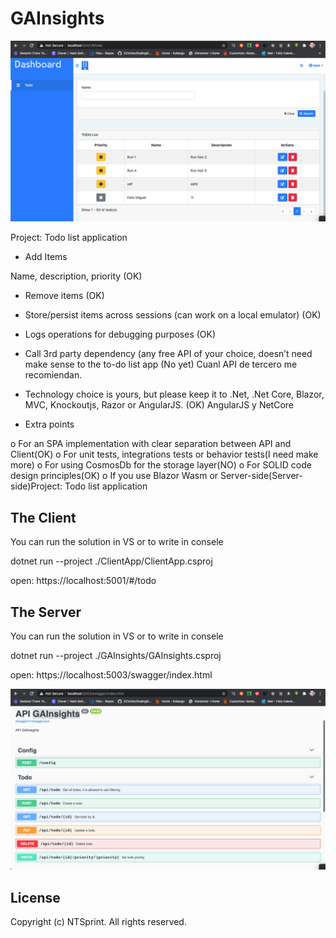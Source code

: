 # GAInsights
<p align="center">
  <img alt="Client" src="https://github.com/felixcabreraranklin/GAInsights/blob/master/Documentation/a.png?raw=true">
</p>

Project: Todo list application

* Add Items

 Name, description, priority (OK)

* Remove items (OK)

* Store/persist items across sessions (can work on a local emulator) (OK)

* Logs operations for debugging purposes (OK)


- Call 3rd party dependency (any free API of your choice, doesn’t need make sense to the to-do list app (No yet) Cuanl API de tercero me recomiendan.

- Technology choice is yours, but please keep it to .Net, .Net Core, Blazor, MVC, Knockoutjs, Razor or AngularJS. (OK) AngularJS y NetCore

- Extra points

o For an SPA implementation with clear separation between API and Client(OK)
o For unit tests, integrations tests or behavior tests(I need make more)
o For using CosmosDb for the storage layer(NO)
o For SOLID code design principles(OK)
o If you use Blazor Wasm or Server-side(Server-side)Project: Todo list application

## The Client
You can run the solution in VS or to write in consele

dotnet run --project ./ClientApp/ClientApp.csproj

open: https://localhost:5001/#/todo


## The Server
You can run the solution in VS or to write in consele

dotnet run --project ./GAInsights/GAInsights.csproj

open: https://localhost:5003/swagger/index.html

<p align="center">
  <img alt="Server" src="https://github.com/felixcabreraranklin/GAInsights/blob/master/Documentation/b.png?raw=true">
</p>



## License

Copyright (c) NTSprint. All rights reserved.